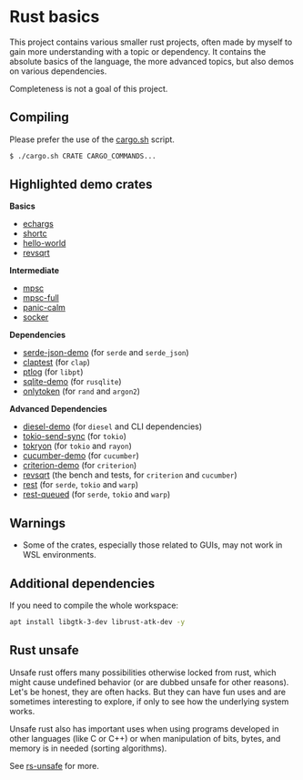 # Rust basics

This project contains various smaller rust projects, often made by myself to
gain more understanding with a topic or dependency. It contains the absolute
basics of the language, the more advanced topics, but also demos on various
dependencies.

Completeness is not a goal of this project.

## Compiling

Please prefer the use of the [cargo.sh](./cargo.sh) script.

```bash
$ ./cargo.sh CRATE CARGO_COMMANDS...
```

## Highlighted demo crates

**Basics**
* [echargs](./members/echargs/)
* [shortc](./members/shortc/)
* [hello-world](./members/hello-world/)
* [revsqrt](./members/revsqrt/)

**Intermediate**
* [mpsc](./members/mpsc/)
* [mpsc-full](./members/mpsc-full/)
* [panic-calm](./members/panic-calm/)
* [socker](./members/socker/)

**Dependencies**
* [serde-json-demo](./members/serde-json-demo/) (for `serde` and `serde_json`)
* [claptest](./members/claptest/) (for `clap`)
* [ptlog](./members/ptlog/) (for `libpt`)
* [sqlite-demo](./members/sqlite-demo/) (for `rusqlite`)
* [onlytoken](./members/onlytoken/) (for `rand` and `argon2`)

**Advanced Dependencies**
* [diesel-demo](./members/diesel-demo/) (for `diesel` and CLI dependencies)
* [tokio-send-sync](./members/tokio-send-sync/) (for `tokio`)
* [tokryon](./members/tokryon/) (for `tokio` and `rayon`)
* [cucumber-demo](./members/cucumber-demo/) (for `cucumber`)
* [criterion-demo](./members/criterion-demo/) (for `criterion`)
* [revsqrt](./members/revsqrt/) (the bench and tests, for `criterion` and `cucumber`)
* [rest](./members/rest/) (for `serde`, `tokio` and `warp`)
* [rest-queued](./members/rest-queued/) (for `serde`, `tokio` and `warp`)

## Warnings

* Some of the crates, especially those related to GUIs, may not work in WSL
environments.

## Additional dependencies

If you need to compile the whole workspace:

```bash
apt install libgtk-3-dev librust-atk-dev -y
```

## Rust unsafe

Unsafe rust offers many possibilities otherwise locked from rust, which might
cause undefined behavior (or are dubbed unsafe for other reasons). Let's be
honest, they are often hacks. But they can have fun uses and are sometimes
interesting to explore, if only to see how the underlying system works.

Unsafe rust also has important uses when using programs developed in other
languages (like C or C++) or when manipulation of bits, bytes, and memory is
in needed (sorting algorithms).

See [rs-unsafe](rs-unsafe) for more.
